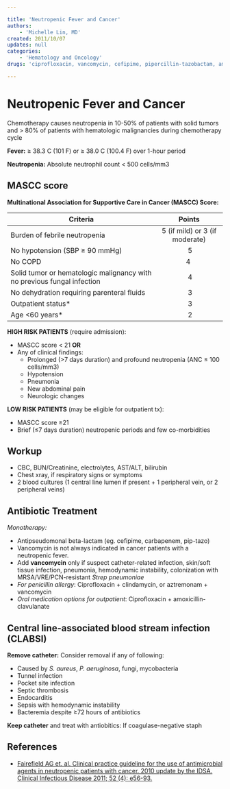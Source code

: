 ```yaml
---

title: 'Neutropenic Fever and Cancer'
authors:
    - 'Michelle Lin, MD'
created: 2011/10/07
updates: null
categories:
    - 'Hematology and Oncology'
drugs: 'ciprofloxacin, vancomycin, cefipime, pipercillin-tazobactam, amoxicillin-clavulanate, aztreonam'

---
```




# Neutropenic Fever and Cancer

Chemotherapy causes neutropenia in 10-50% of patients with solid tumors and &gt; 80% of patients with hematologic malignancies during chemotherapy cycle

**Fever:** ≥ 38.3 C (101 F) or ≥ 38.0 C (100.4 F) over 1-hour period

**Neutropenia:** Absolute neutrophil count &lt; 500 cells/mm3

## MASCC score

**Multinational Association for Supportive Care in Cancer (MASCC) Score:**

| Criteria | Points|
|-------------------------------------------------------------------------------------------------------------------|:------------------:|
| Burden of febrile neutropenia | 5 (if mild) or 3 (if moderate)  |
| No hypotension (SBP ≥ 90 mmHg)                                                                                |  5            |
| No COPD                                                                                                       |  4            |
| Solid tumor or hematologic malignancy <span class="drug">with</span> no previous fungal infection    |  4            |
| No dehydration requiring parenteral fluids                                                                 |  3            |
| Outpatient status*                                                                                            |  3            |
| Age &lt;60 years*                                                                                            |  2            |

**HIGH RISK PATIENTS** (require admission):
-   MASCC score &lt; 21 **OR**
-   Any of clinical findings:
    -   Prolonged (&gt;7 days duration) and profound neutropenia (ANC ≤ 100 cells/mm3)
    -   Hypotension
    -   Pneumonia
    -   New abdominal pain
    -   Neurologic changes

**LOW RISK PATIENTS** (may be eligible for outpatient tx):
-   MASCC score ≥21
-   Brief (≤7 days duration) neutropenic periods and few co-morbidities

## Workup

-   CBC, BUN/Creatinine, electrolytes, AST/ALT, bilirubin
-   Chest xray, if respiratory signs or symptoms
-   2 blood cultures (1 central line lumen if present + 1 peripheral vein, or 2 peripheral veins)

## Antibiotic Treatment

*Monotherapy:* 

- Antipseudomonal beta-lactam (eg. <span class="drug">cefipime</span>, <span class="drug">carbapenem</span>, <span class="drug">pip-tazo</span>)
- <span class="drug">Vancomycin</span> is not always indicated in cancer patients with a neutropenic fever.
- Add **vancomycin** only if suspect catheter-related infection, skin/soft tissue infection, pneumonia, hemodynamic instability, colonization with MRSA/VRE/PCN-resistant *Strep pneumoniae*
- *For penicillin allergy*: <span class="drug">Ciprofloxacin</span> + <span class="drug">clindamycin</span>, or <span class="drug">aztremonam</span> + <span class="drug">vancomycin</span>
- *Oral medication options for outpatient*: <span class="drug">Ciprofloxacin</span> + <span class="drug">amoxicillin-clavulanate</span>

## Central line-associated blood stream infection (CLABSI)

**Remove catheter:** Consider removal if any of following: 

-   Caused by *S. aureus*, *P. aeruginosa*, fungi, mycobacteria
-   Tunnel infection
-   Pocket site infection
-   Septic thrombosis
-   Endocarditis
-   Sepsis with hemodynamic instability
-   Bacteremia despite ≥72 hours of antibiotics

**Keep catheter** and treat with antiobitics: If coagulase-negative staph

## References

-   [Fairefield AG et. al. Clinical practice guideline for the use of antimicrobial agents in neutropenic patients with cancer. 2010 update by the IDSA. Clinical Infectious Disease 2011; 52 (4): e56-93.](http://www.ncbi.nlm.nih.gov/pubmed/21205990)
